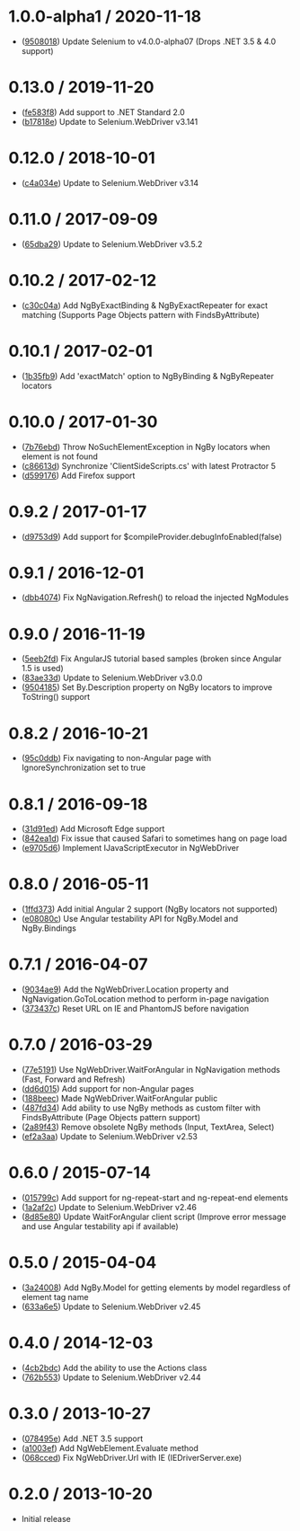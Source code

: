 1.0.0-alpha1 / 2020-11-18
=========================

* ([9508018](https://github.com/bbaia/protractor-net/commit/9508018e5e73f37d0fdca1b6efe80c7d399b33ed)) Update Selenium to v4.0.0-alpha07 (Drops .NET 3.5 & 4.0 support)

0.13.0 / 2019-11-20
===================

* ([fe583f8](https://github.com/bbaia/protractor-net/commit/fe583f86bc69370a799fed2cc213a7a6c2085b9d)) Add support to .NET Standard 2.0
* ([b17818e](https://github.com/bbaia/protractor-net/commit/b17818e1ff55064fc801edeed0e9cab745e41bc8)) Update to Selenium.WebDriver v3.141

0.12.0 / 2018-10-01
===================

* ([c4a034e](https://github.com/bbaia/protractor-net/commit/c4a034e93259a34b380a73224347bb5b67153ddd)) Update to Selenium.WebDriver v3.14

0.11.0 / 2017-09-09
===================

* ([65dba29](https://github.com/bbaia/protractor-net/commit/65dba294304318dd61787c25796755d04526ac3e)) Update to Selenium.WebDriver v3.5.2

0.10.2 / 2017-02-12
===================

* ([c30c04a](https://github.com/bbaia/protractor-net/commit/c30c04a262252dadd9c725c9e4be7a03ec4204a6)) Add NgByExactBinding & NgByExactRepeater for exact matching (Supports Page Objects pattern with FindsByAttribute)

0.10.1 / 2017-02-01
===================

* ([1b35fb9](https://github.com/bbaia/protractor-net/commit/1b35fb9d375fa6d19a607a60c6485c6d08229e32)) Add 'exactMatch' option to NgByBinding & NgByRepeater locators

0.10.0 / 2017-01-30
===================

* ([7b76ebd](https://github.com/bbaia/protractor-net/commit/7b76ebd4569a212ac5f588c7b747cbde5c615efc)) Throw NoSuchElementException in NgBy locators when element is not found
* ([c86613d](https://github.com/bbaia/protractor-net/commit/c86613de9914bc82229d1847db6c25bd69f91ffa)) Synchronize 'ClientSideScripts.cs' with latest Protractor 5
* ([d599176](https://github.com/bbaia/protractor-net/commit/d59917668c9d3e046a8f939d3f5053709889edce)) Add Firefox support

0.9.2 / 2017-01-17
==================

* ([d9753d9](https://github.com/bbaia/protractor-net/commit/d9753d93a8b85ebba40c9f8f3db7cf1ab2f9b3c9)) Add support for $compileProvider.debugInfoEnabled(false)

0.9.1 / 2016-12-01
==================

* ([dbb4074](https://github.com/bbaia/protractor-net/commit/dbb4074d4ad2fd263a414584fd8fa0ed56bea4fd)) Fix NgNavigation.Refresh() to reload the injected NgModules

0.9.0 / 2016-11-19
==================

* ([5eeb2fd](https://github.com/bbaia/protractor-net/commit/5eeb2fd61c2b7246d1be445a3fa93255c5cb337d)) Fix AngularJS tutorial based samples (broken since Angular 1.5 is used)
* ([83ae33d](https://github.com/bbaia/protractor-net/commit/83ae33d651603675c5d44aa5ef963643b2991393)) Update to Selenium.WebDriver v3.0.0
* ([9504185](https://github.com/bbaia/protractor-net/commit/95041854d166b3968d1431e71f5e898327873fe4)) Set By.Description property on NgBy locators to improve ToString() support

0.8.2 / 2016-10-21
==================

* ([95c0ddb](https://github.com/bbaia/protractor-net/commit/95c0ddb8502177ee8d1c31c94d58d930c16ec361)) Fix navigating to non-Angular page with IgnoreSynchronization set to true

0.8.1 / 2016-09-18
==================

* ([31d91ed](https://github.com/bbaia/protractor-net/commit/31d91edd7c3b933364dbee1c01835730b946a92b)) Add Microsoft Edge support
* ([842ea1d](https://github.com/bbaia/protractor-net/commit/842ea1dd44945110a983a2e37b38560ff2bd1d87)) Fix issue that caused Safari to sometimes hang on page load
* ([e9705d6](https://github.com/bbaia/protractor-net/commit/e9705d6651b581b6b06e4e9dd0d74c8b31836719)) Implement IJavaScriptExecutor in NgWebDriver

0.8.0 / 2016-05-11
==================

* ([1ffd373](https://github.com/bbaia/protractor-net/commit/1ffd373f071b426d3054cfa65149aa5f0b6c5d52)) Add initial Angular 2 support (NgBy locators not supported)
* ([e08080c](https://github.com/bbaia/protractor-net/commit/e08080ca4e76505e374a35d3855672b241d802df)) Use Angular testability API for NgBy.Model and NgBy.Bindings

0.7.1 / 2016-04-07
==================

* ([9034ae9](https://github.com/bbaia/protractor-net/commit/9034ae993321e64d241e0fe08ceb92538a13f829)) Add the NgWebDriver.Location property and NgNavigation.GoToLocation method to perform in-page navigation
* ([373437c](https://github.com/bbaia/protractor-net/commit/373437c3e350a0dcdb4cc215f2c3747c7fdeb19e)) Reset URL on IE and PhantomJS before navigation

0.7.0 / 2016-03-29
==================

* ([77e5191](https://github.com/bbaia/protractor-net/commit/77e519137117a41838c8000959afa4339f6ec4a2)) Use NgWebDriver.WaitForAngular in NgNavigation methods (Fast, Forward and Refresh)
* ([dd6d015](https://github.com/bbaia/protractor-net/commit/dd6d015b1bee0cfebee5201e845772ee4d280ff8)) Add support for non-Angular pages
* ([188beec](https://github.com/bbaia/protractor-net/commit/188beec9fce3d0a5f21748fda7899fd253f28d74)) Made NgWebDriver.WaitForAngular public
* ([487fd34](https://github.com/bbaia/protractor-net/commit/487fd34165bf57036215a6aedda039124a3da00c)) Add ability to use NgBy methods as custom filter with FindsByAttribute (Page Objects pattern support)
* ([2a89f43](https://github.com/bbaia/protractor-net/commit/2a89f43242e9c28e2645e194e09e5f437931dff8)) Remove obsolete NgBy methods (Input, TextArea, Select)
* ([ef2a3aa](https://github.com/bbaia/protractor-net/commit/ef2a3aa71fa115a882557848e388c8aa5169ae8c)) Update to Selenium.WebDriver v2.53

0.6.0 / 2015-07-14
==================

* ([015799c](https://github.com/bbaia/protractor-net/commit/015799c84fe45a62839a8e1fe585a23c8f7b0306)) Add support for ng-repeat-start and ng-repeat-end elements
* ([1a2af2c](https://github.com/bbaia/protractor-net/commit/1a2af2cf15ca83355c32e9c9ca5676c7831889c3)) Update to Selenium.WebDriver v2.46
* ([8d85e80](https://github.com/bbaia/protractor-net/commit/8d85e80104a1a5efc4ddacff164adf13f2f4e215)) Update WaitForAngular client script (Improve error message and use Angular testability api if available)

0.5.0 / 2015-04-04
==================

* ([3a24008](https://github.com/bbaia/protractor-net/commit/3a24008861b061f0c9b0e34cfa2f0b98ba3cc55b)) Add NgBy.Model for getting elements by model regardless of element tag name
* ([633a6e5](https://github.com/bbaia/protractor-net/commit/633a6e541a28860bfc1c041771a30821c03fa7a7)) Update to Selenium.WebDriver v2.45

0.4.0 / 2014-12-03
==================

* ([4cb2bdc](https://github.com/bbaia/protractor-net/commit/4cb2bdceb4d04175c230cce9b9def6102299673d)) Add the ability to use the Actions class
* ([762b553](https://github.com/bbaia/protractor-net/commit/762b553a0bbae65273f16d1362ca1088e21620ac)) Update to Selenium.WebDriver v2.44

0.3.0 / 2013-10-27
==================

* ([078495e](https://github.com/bbaia/protractor-net/commit/078495e024827e0947d0b54d59f8825c7f83ba5d)) Add .NET 3.5 support
* ([a1003ef](https://github.com/bbaia/protractor-net/commit/a1003ef980ee2ec1908c92d8aa09575062e14d6b)) Add NgWebElement.Evaluate method
* ([068cced](https://github.com/bbaia/protractor-net/commit/068cced5db43440bba6a6ff5b774bb02c1265084)) Fix NgWebDriver.Url with IE (IEDriverServer.exe)

0.2.0 / 2013-10-20
==================

* Initial release